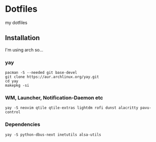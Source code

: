 # Dotfiles

my dotfiles

## Installation

I'm using arch so...



### yay
```   
pacman -S --needed git base-devel
git clone https://aur.archlinux.org/yay.git
cd yay
makepkg -si 
```

### WM, Launcher, Notification-Daemon etc
```   
yay -S neovim qtile qtile-extras lightdm rofi dunst alacritty pavu-control
```

### Dependencies

```   
yay -S python-dbus-next inetutils alsa-utils

```

